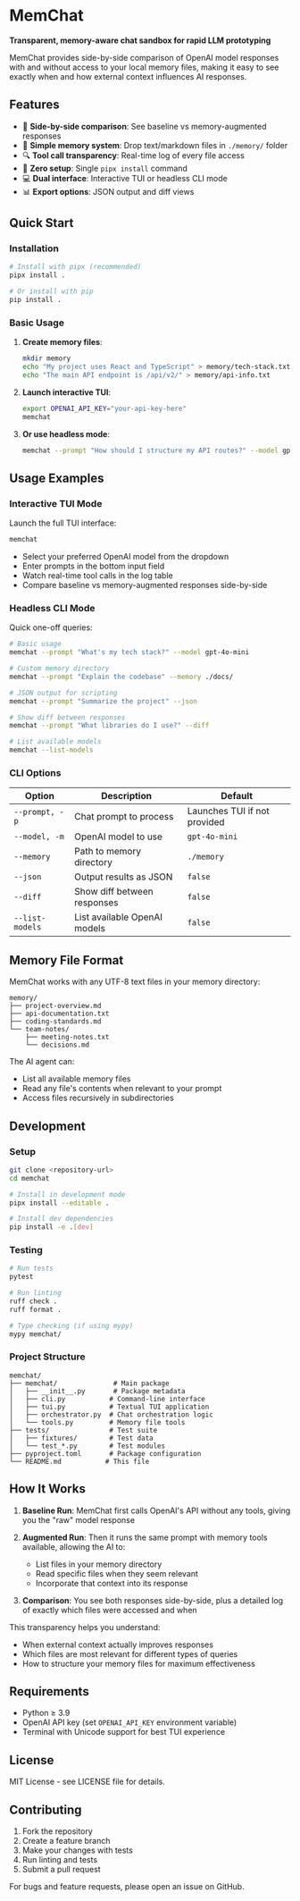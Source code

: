 # MemChat

**Transparent, memory-aware chat sandbox for rapid LLM prototyping**

MemChat provides side-by-side comparison of OpenAI model responses with and without access to your local memory files, making it easy to see exactly when and how external context influences AI responses.

## Features

- 🔄 **Side-by-side comparison**: See baseline vs memory-augmented responses
- 📁 **Simple memory system**: Drop text/markdown files in `./memory/` folder
- 🔍 **Tool call transparency**: Real-time log of every file access
- 🎯 **Zero setup**: Single `pipx install` command
- 💻 **Dual interface**: Interactive TUI or headless CLI mode
- 📊 **Export options**: JSON output and diff views

## Quick Start

### Installation

```bash
# Install with pipx (recommended)
pipx install .

# Or install with pip
pip install .
```

### Basic Usage

1. **Create memory files**:
   ```bash
   mkdir memory
   echo "My project uses React and TypeScript" > memory/tech-stack.txt
   echo "The main API endpoint is /api/v2/" > memory/api-info.txt
   ```

2. **Launch interactive TUI**:
   ```bash
   export OPENAI_API_KEY="your-api-key-here"
   memchat
   ```

3. **Or use headless mode**:
   ```bash
   memchat --prompt "How should I structure my API routes?" --model gpt-4o-mini
   ```

## Usage Examples

### Interactive TUI Mode

Launch the full TUI interface:

```bash
memchat
```

- Select your preferred OpenAI model from the dropdown
- Enter prompts in the bottom input field
- Watch real-time tool calls in the log table
- Compare baseline vs memory-augmented responses side-by-side

### Headless CLI Mode

Quick one-off queries:

```bash
# Basic usage
memchat --prompt "What's my tech stack?" --model gpt-4o-mini

# Custom memory directory
memchat --prompt "Explain the codebase" --memory ./docs/

# JSON output for scripting
memchat --prompt "Summarize the project" --json

# Show diff between responses
memchat --prompt "What libraries do I use?" --diff

# List available models
memchat --list-models
```

### CLI Options

| Option | Description | Default |
|--------|-------------|---------|
| `--prompt, -p` | Chat prompt to process | Launches TUI if not provided |
| `--model, -m` | OpenAI model to use | `gpt-4o-mini` |
| `--memory` | Path to memory directory | `./memory` |
| `--json` | Output results as JSON | `false` |
| `--diff` | Show diff between responses | `false` |
| `--list-models` | List available OpenAI models | `false` |

## Memory File Format

MemChat works with any UTF-8 text files in your memory directory:

```
memory/
├── project-overview.md
├── api-documentation.txt
├── coding-standards.md
└── team-notes/
    ├── meeting-notes.txt
    └── decisions.md
```

The AI agent can:
- List all available memory files
- Read any file's contents when relevant to your prompt
- Access files recursively in subdirectories

## Development

### Setup

```bash
git clone <repository-url>
cd memchat

# Install in development mode
pipx install --editable .

# Install dev dependencies
pip install -e .[dev]
```

### Testing

```bash
# Run tests
pytest

# Run linting
ruff check .
ruff format .

# Type checking (if using mypy)
mypy memchat/
```

### Project Structure

```
memchat/
├── memchat/              # Main package
│   ├── __init__.py       # Package metadata
│   ├── cli.py           # Command-line interface  
│   ├── tui.py           # Textual TUI application
│   ├── orchestrator.py  # Chat orchestration logic
│   └── tools.py         # Memory file tools
├── tests/               # Test suite
│   ├── fixtures/        # Test data
│   └── test_*.py        # Test modules
├── pyproject.toml       # Package configuration
└── README.md           # This file
```

## How It Works

1. **Baseline Run**: MemChat first calls OpenAI's API without any tools, giving you the "raw" model response

2. **Augmented Run**: Then it runs the same prompt with memory tools available, allowing the AI to:
   - List files in your memory directory
   - Read specific files when they seem relevant
   - Incorporate that context into its response

3. **Comparison**: You see both responses side-by-side, plus a detailed log of exactly which files were accessed and when

This transparency helps you understand:
- When external context actually improves responses
- Which files are most relevant for different types of queries  
- How to structure your memory files for maximum effectiveness

## Requirements

- Python ≥ 3.9
- OpenAI API key (set `OPENAI_API_KEY` environment variable)
- Terminal with Unicode support for best TUI experience

## License

MIT License - see LICENSE file for details.

## Contributing

1. Fork the repository
2. Create a feature branch
3. Make your changes with tests
4. Run linting and tests
5. Submit a pull request

For bugs and feature requests, please open an issue on GitHub.
